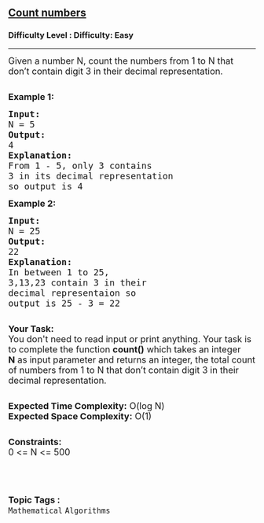 <h2><a href="https://www.geeksforgeeks.org/problems/count-numbers2004/1?page=2&status=unsolved&sortBy=accuracy">Count numbers</a></h2><h3>Difficulty Level : Difficulty: Easy</h3><hr><div class="problems_problem_content__Xm_eO"><p><span style="font-size:18px">Given a number N, count the numbers from 1 to N that don’t contain digit 3 in their decimal representation.</span><br>
&nbsp;</p>

<p><span style="font-size:18px"><strong>Example 1:</strong></span></p>

<pre><span style="font-size:18px"><strong>Input:</strong>
N = 5
<strong>Output:</strong>
4
<strong>Explanation:</strong>
From 1 - 5, only 3 contains
3 in its decimal representation
so output is 4</span>
</pre>

<p><span style="font-size:18px"><strong>Example 2:</strong></span></p>

<pre><span style="font-size:18px"><strong>Input:</strong>
N = 25
<strong>Output:</strong>
22
<strong>Explanation:</strong>
In between 1 to 25,
3,13,23 contain 3 in their
decimal representaion so 
output is 25 - 3 = 22</span>
</pre>

<p><br>
<span style="font-size:18px"><strong>Your Task:</strong><br>
You don't need to read input or print anything. Your task is to complete the function <strong>count()</strong>&nbsp;which takes&nbsp;an integer <strong>N</strong>&nbsp;as input parameter&nbsp;and returns an integer, the total count of numbers&nbsp;from 1 to N that don’t contain digit 3 in their decimal representation.</span><br>
&nbsp;</p>

<p><span style="font-size:18px"><strong>Expected Time Complexity:</strong> O(log N)<br>
<strong>Expected Space Complexity:</strong> O(1)</span><br>
&nbsp;</p>

<p><span style="font-size:18px"><strong>Constraints:</strong><br>
0 &lt;= N &lt;= 500</span></p>

<p>&nbsp;</p>
</div><br><p><span style=font-size:18px><strong>Topic Tags : </strong><br><code>Mathematical</code>&nbsp;<code>Algorithms</code>&nbsp;